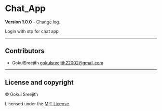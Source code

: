 # Chat_App

**Version 1.0.0** - [Change log](CHANGELOG.md).

Login with otp for chat app

---

## Contributors

- GokulSreejith <gokulsreejith22002@gmail.com>

---

## License and copyright

&copy; Gokul Sreejith

Licensed under the [MIT License](LICENSE).
